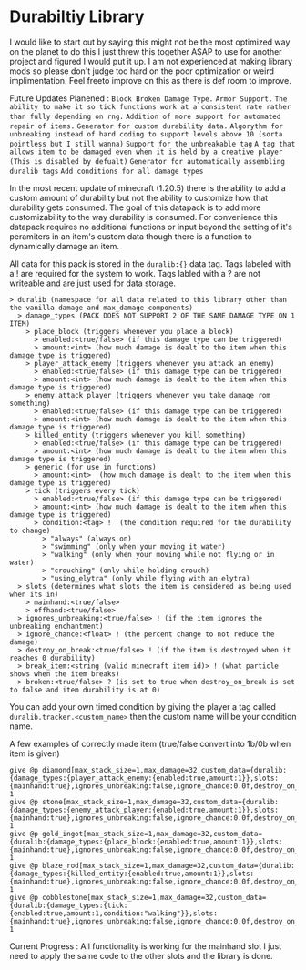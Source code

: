 # Durabiltiy Library
I would like to start out by saying this might not be the most optimized way on the planet to do this I just threw this together ASAP to use for another project and figured I would put it up. I am not experienced at making library mods so please don't judge too hard on the poor optimization or weird implimentation. Feel freeto improve on this as there is def room to improve.

Future Updates Planened :
``Block Broken Damage Type.``
``Armor Support.``
``The ability to make it so tick functions work at a consistent rate rather than fully depending on rng.``
``Addition of more support for automated repair of items.``
``Generator for custom durability data.``
``Algorythm for unbreaking instead of hard coding to support levels above 10 (sorta pointless but I still wanna)`` 
``Support for the unbreakable tag``
``A tag that allows item to be damaged even when it is held by a creative player (This is disabled by defualt)``
``Generator for automatically assembling duralib tags``
``Add conditions for all damage types``

In the most recent update of minecraft (1.20.5) there is the ability to add a custom amount of durability but not the ability to customize how that durability gets consumed. The goal of this datapack is to add more customizability to the way durability is consumed.
For convenience this datapack requires no additional functions or input beyond the setting of it's peramiters in an item's custom data though there is a function to dynamically damage an item.

All data for this pack is stored in the `duralib:{}` data tag.
Tags labeled with a ! are required for the system to work.
Tags labled with a ? are not writeable and are just used for data storage.
````
> duralib (namespace for all data related to this library other than the vanilla damage and max_damage components)
  > damage_types (PACK DOES NOT SUPPORT 2 OF THE SAME DAMAGE TYPE ON 1 ITEM)
    > place_block (triggers whenever you place a block)
      > enabled:<true/false> (if this damage type can be triggered)
      > amount:<int> (how much damage is dealt to the item when this damage type is triggered)
    > player_attack_enemy (triggers whenever you attack an enemy)
      > enabled:<true/false> (if this damage type can be triggered)
      > amount:<int> (how much damage is dealt to the item when this damage type is triggered)
    > enemy_attack_player (triggers whenever you take damage rom something)
      > enabled:<true/false> (if this damage type can be triggered)
      > amount:<int> (how much damage is dealt to the item when this damage type is triggered)
    > killed_entity (triggers whenever you kill something)
      > enabled:<true/false> (if this damage type can be triggered)
      > amount:<int> (how much damage is dealt to the item when this damage type is triggered)
    > generic (for use in functions)
      > amount:<int>  (how much damage is dealt to the item when this damage type is triggered)
    > tick (triggers every tick)
      > enabled:<true/false> (if this damage type can be triggered)
      > amount:<int> (how much damage is dealt to the item when this damage type is triggered)
      > condition:<tag> !  (the condition required for the durability to change)
        > "always" (always on)
        > "swimming" (only when your moving it water)
        > "walking" (only when your moving while not flying or in water)
        > "crouching" (only while holding crouch)
        > "using_elytra" (only while flying with an elytra)
  > slots (determines what slots the item is considered as being used when its in)
    > mainhand:<true/false>
    > offhand:<true/false>
  > ignores_unbreaking:<true/false> ! (if the item ignores the unbreaking enchantment)
  > ignore_chance:<float> ! (the percent change to not reduce the damage)
  > destroy_on_break:<true/false> ! (if the item is destroyed when it reaches 0 durability)
  > break_item:<string (valid minecraft item id)> ! (what particle shows when the item breaks)
  > broken:<true/false> ? (is set to true when destroy_on_break is set to false and item durability is at 0)
````
You can add your own timed condition by giving the player a tag called `duralib.tracker.<custom_name>` then the custom name will be your condition name.



A few examples of correctly made item (true/false convert into 1b/0b when item is given)
````mcfunction
give @p diamond[max_stack_size=1,max_damage=32,custom_data={duralib:{damage_types:{player_attack_enemy:{enabled:true,amount:1}},slots:{mainhand:true},ignores_unbreaking:false,ignore_chance:0.0f,destroy_on_break:true,break_item:"minecraft:diamond"}}] 1
give @p stone[max_stack_size=1,max_damage=32,custom_data={duralib:{damage_types:{enemy_attack_player:{enabled:true,amount:1}},slots:{mainhand:true},ignores_unbreaking:false,ignore_chance:0.0f,destroy_on_break:true,break_item:"minecraft:diamond"}}] 1
give @p gold_ingot[max_stack_size=1,max_damage=32,custom_data={duralib:{damage_types:{place_block:{enabled:true,amount:1}},slots:{mainhand:true},ignores_unbreaking:false,ignore_chance:0.0f,destroy_on_break:true,break_item:"minecraft:diamond"}}] 1
give @p blaze_rod[max_stack_size=1,max_damage=32,custom_data={duralib:{damage_types:{killed_entity:{enabled:true,amount:1}},slots:{mainhand:true},ignores_unbreaking:false,ignore_chance:0.0f,destroy_on_break:true,break_item:"minecraft:diamond"}}] 1
give @p cobblestone[max_stack_size=1,max_damage=32,custom_data={duralib:{damage_types:{tick:{enabled:true,amount:1,condition:"walking"}},slots:{mainhand:true},ignores_unbreaking:false,ignore_chance:0.0f,destroy_on_break:true,break_item:"minecraft:diamond"}}] 1
```` 


Current Progress : All functionality is working for the mainhand slot I just need to apply the same code to the other slots and the library is done.
